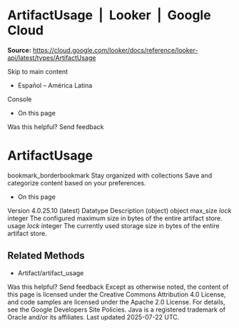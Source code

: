 # ArtifactUsage  |  Looker  |  Google Cloud

**Source:** https://cloud.google.com/looker/docs/reference/looker-api/latest/types/ArtifactUsage

Skip to main content 


  * Español – América Latina

Console 
  * On this page




Was this helpful?
Send feedback 
#  ArtifactUsage
bookmark_borderbookmark Stay organized with collections  Save and categorize content based on your preferences.
  * On this page


Version 4.0.25.10 (latest) 
Datatype
Description
(object)
object 
max_size
_lock_
integer 
The configured maximum size in bytes of the entire artifact store.
usage
_lock_
integer 
The currently used storage size in bytes of the entire artifact store.
## Related Methods
  * Artifact/artifact_usage


Was this helpful?
Send feedback 
Except as otherwise noted, the content of this page is licensed under the Creative Commons Attribution 4.0 License, and code samples are licensed under the Apache 2.0 License. For details, see the Google Developers Site Policies. Java is a registered trademark of Oracle and/or its affiliates.
Last updated 2025-07-22 UTC.


